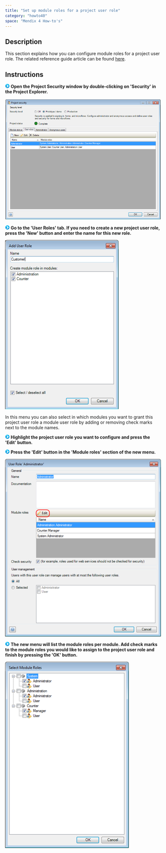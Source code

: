 ```yaml
---
title: "Set up module roles for a project user role"
category: "howto40"
space: "Mendix 4 How-to's"
---
```

## Description

This section explains how you can configure module roles for a project user role. The related reference guide article can be found [here](/refguide4/user-role).

## Instructions

![](attachments/819203/917932.png) **Open the Project Security window by double-clicking on 'Security' in the Project Explorer.**

![](attachments/2621510/2752782.png)

![](attachments/819203/917932.png) **Go to the 'User Roles' tab. If you need to create a new project user role, press the 'New' button and enter the name for this new role.**

![](attachments/2621510/2752789.png)

In this menu you can also select in which modules you want to grant this project user role a module user role by adding or removing check marks next to the module names.

![](attachments/819203/917932.png) **Highlight the project user role you want to configure and press the 'Edit' button.**

![](attachments/819203/917932.png) **Press the 'Edit' button in the 'Module roles' section of the new menu.**

![](attachments/2621510/2752784.png)

![](attachments/819203/917932.png) **The new menu will list the module roles per module. Add check marks to the module roles you would like to assign to the project user role and finish by pressing the 'OK' button.**

![](attachments/2621510/2752783.png)
